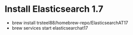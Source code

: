 # Install Elasticsearch 1.7

* brew install trsteel88/homebrew-repo/ElasticsearchAT17
* brew services start elasticsearchat17
